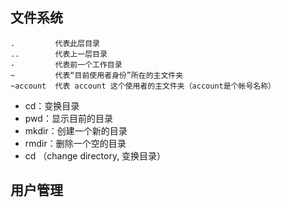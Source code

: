 ## 文件系统
```
.         代表此层目录
..        代表上一层目录
-         代表前一个工作目录
~         代表“目前使用者身份”所在的主文件夹
~account  代表 account 这个使用者的主文件夹（account是个帐号名称）
```
- cd：变换目录
- pwd：显示目前的目录
- mkdir：创建一个新的目录
- rmdir：删除一个空的目录
- cd （change directory, 变换目录）

## 用户管理
